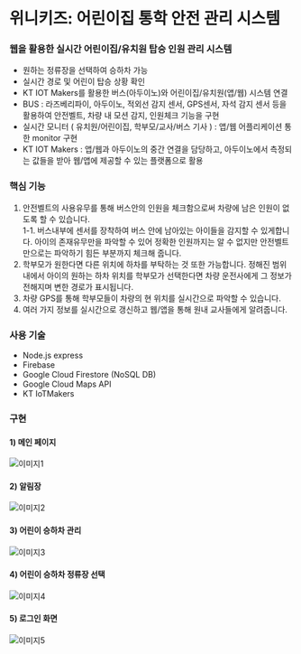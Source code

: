 # 위니키즈: 어린이집 통학 안전 관리 시스템   

### 웹을 활용한 실시간 어린이집/유치원 탑승 인원 관리 시스템       
- 원하는 정류장을 선택하여 승하차 가능       
- 실시간 경로 및 어린이 탑승 상황 확인       
- KT IOT Makers를 활용한 버스(아두이노)와 어린이집/유치원(앱/웹) 시스템 연결       
- BUS : 라즈베리파이, 아두이노, 적외선 감지 센서, GPS센서, 자석 감지 센서 등을 활용하여 안전벨트, 차량 내 모션 감지, 인원체크 기능을 구현       
- 실시간 모니터 ( 유치원/어린이집, 학부모/교사/버스 기사 ) : 앱/웹 어플리케이션 통한 monitor 구현       
- KT IOT Makers : 앱/웹과 아두이노의 중간 연결을 담당하고, 아두이노에서 측정되는 값들을 받아 웹/앱에 제공할 수 있는 플랫폼으로 활용        


### 핵심 기능       
     
1. 안전벨트의 사용유무를 통해 버스안의 인원을 체크함으로써 차량에 남은 인원이 없도록 할 수 있습니다.        
1-1. 버스내부에 센서를 장착하여 버스 안에 남아있는 아이들을 감지할 수 있게합니다. 아이의 존재유무만을 파악할 수 있어 정확한 인원까지는 알 수 없지만 안전벨트만으로는 파악하기 힘든 부분까지 체크해 줍니다. 
2. 학부모가 원한다면 다른 위치에 하차를 부탁하는 것 또한 가능합니다. 정해진 범위 내에서 아이의 원하는 하차 위치를 학부모가 선택한다면 차량 운전사에게 그 정보가 전해지며 변한 경로가 표시됩니다. 
3. 차량 GPS를 통해 학부모들이 차량의 현 위치를 실시간으로 파악할 수 있습니다. 
4. 여러 가지 정보를 실시간으로 갱신하고 웹/앱을 통해 원내 교사들에게 알려줍니다. 

### 사용 기술   
- Node.js express
- Firebase
- Google Cloud Firestore (NoSQL DB)
- Google Cloud Maps API
- KT IoTMakers


### 구현    

#### 1) 메인 페이지
![이미지1](https://user-images.githubusercontent.com/35682236/93216773-1c045f80-f7a3-11ea-8399-86b33ae3eae8.png)
#### 2) 알림장
![이미지2](https://user-images.githubusercontent.com/35682236/93216831-2d4d6c00-f7a3-11ea-84e4-b1aff9888c12.png)
#### 3) 어린이 승하차 관리
![이미지3](https://user-images.githubusercontent.com/35682236/93216870-363e3d80-f7a3-11ea-8230-5676355b0cdf.png)
#### 4) 어린이 승하차 정류장 선택
![이미지4](https://user-images.githubusercontent.com/35682236/93216895-3dfde200-f7a3-11ea-8ce1-21a248d7af0f.png)
#### 5) 로그인 화면
![이미지5](https://user-images.githubusercontent.com/35682236/93216919-45bd8680-f7a3-11ea-95d8-0755e50b843e.png)

